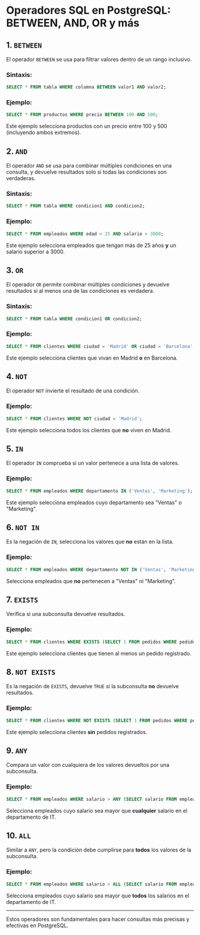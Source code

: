 # Operadores SQL en PostgreSQL: BETWEEN, AND, OR y más

## 1. `BETWEEN`

El operador `BETWEEN` se usa para filtrar valores dentro de un rango inclusivo.

### **Sintaxis:**

```sql
SELECT * FROM tabla WHERE columna BETWEEN valor1 AND valor2;
```

### **Ejemplo:**

```sql
SELECT * FROM productos WHERE precio BETWEEN 100 AND 500;
```

Este ejemplo selecciona productos con un precio entre 100 y 500 (incluyendo ambos extremos).

## 2. `AND`

El operador `AND` se usa para combinar múltiples condiciones en una consulta, y devuelve resultados solo si todas las condiciones son verdaderas.

### **Sintaxis:**

```sql
SELECT * FROM tabla WHERE condicion1 AND condicion2;
```

### **Ejemplo:**

```sql
SELECT * FROM empleados WHERE edad > 25 AND salario > 3000;
```

Este ejemplo selecciona empleados que tengan más de 25 años **y** un salario superior a 3000.

## 3. `OR`

El operador `OR` permite combinar múltiples condiciones y devuelve resultados si al menos una de las condiciones es verdadera.

### **Sintaxis:**

```sql
SELECT * FROM tabla WHERE condicion1 OR condicion2;
```

### **Ejemplo:**

```sql
SELECT * FROM clientes WHERE ciudad = 'Madrid' OR ciudad = 'Barcelona';
```

Este ejemplo selecciona clientes que vivan en Madrid **o** en Barcelona.

## 4. `NOT`

El operador `NOT` invierte el resultado de una condición.

### **Ejemplo:**

```sql
SELECT * FROM clientes WHERE NOT ciudad = 'Madrid';
```

Este ejemplo selecciona todos los clientes que **no** viven en Madrid.

## 5. `IN`

El operador `IN` comprueba si un valor pertenece a una lista de valores.

### **Ejemplo:**

```sql
SELECT * FROM empleados WHERE departamento IN ('Ventas', 'Marketing');
```

Este ejemplo selecciona empleados cuyo departamento sea "Ventas" o "Marketing".

## 6. `NOT IN`

Es la negación de `IN`, selecciona los valores que **no** están en la lista.

### **Ejemplo:**

```sql
SELECT * FROM empleados WHERE departamento NOT IN ('Ventas', 'Marketing');
```

Selecciona empleados que **no** pertenecen a "Ventas" ni "Marketing".

## 7. `EXISTS`

Verifica si una subconsulta devuelve resultados.

### **Ejemplo:**

```sql
SELECT * FROM clientes WHERE EXISTS (SELECT 1 FROM pedidos WHERE pedidos.cliente_id = clientes.id);
```

Este ejemplo selecciona clientes que tienen al menos un pedido registrado.

## 8. `NOT EXISTS`

Es la negación de `EXISTS`, devuelve `TRUE` si la subconsulta **no** devuelve resultados.

### **Ejemplo:**

```sql
SELECT * FROM clientes WHERE NOT EXISTS (SELECT 1 FROM pedidos WHERE pedidos.cliente_id = clientes.id);
```

Este ejemplo selecciona clientes **sin** pedidos registrados.

## 9. `ANY`

Compara un valor con cualquiera de los valores devueltos por una subconsulta.

### **Ejemplo:**

```sql
SELECT * FROM empleados WHERE salario > ANY (SELECT salario FROM empleados WHERE departamento = 'IT');
```

Selecciona empleados cuyo salario sea mayor que **cualquier** salario en el departamento de IT.

## 10. `ALL`

Similar a `ANY`, pero la condición debe cumplirse para **todos** los valores de la subconsulta.

### **Ejemplo:**

```sql
SELECT * FROM empleados WHERE salario > ALL (SELECT salario FROM empleados WHERE departamento = 'IT');
```

Selecciona empleados cuyo salario sea mayor que **todos** los salarios en el departamento de IT.

---

Estos operadores son fundamentales para hacer consultas más precisas y efectivas en PostgreSQL.
